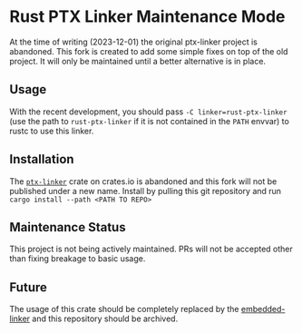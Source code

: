 # Rust PTX Linker Maintenance Mode
At the time of writing (2023-12-01) the original ptx-linker project is abandoned. This fork is created to add some simple fixes on top of the old project. It will only be maintained until a better alternative is in place.

## Usage
With the recent development, you should pass `-C linker=rust-ptx-linker` (use the path to `rust-ptx-linker` if it is not contained in the `PATH` envvar) to rustc to use this linker.

## Installation
The [`ptx-linker`](https://crates.io/crates/ptx-linker) crate on crates.io is abandoned and this fork will not be published under a new name. Install by pulling this git repository and run `cargo install --path <PATH TO REPO>`

## Maintenance Status
This project is not being actively maintained. PRs will not be accepted other than fixing breakage to basic usage.

## Future
The usage of this crate should be completely replaced by the [embedded-linker](https://github.com/rust-lang/rust/pull/117458#issuecomment-1836359357) and this repository should be archived.

